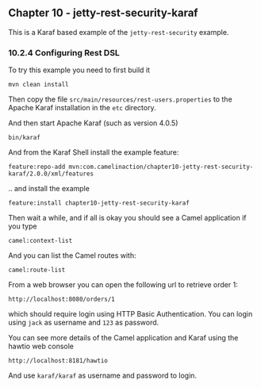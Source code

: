 Chapter 10 - jetty-rest-security-karaf
--------------------------------------

This is a Karaf based example of the `jetty-rest-security` example.

### 10.2.4 Configuring Rest DSL

To try this example you need to first build it

    mvn clean install

Then copy the file `src/main/resources/rest-users.properties` to the Apache Karaf installation
in the `etc` directory.

And then start Apache Karaf (such as version 4.0.5)

    bin/karaf

And from the Karaf Shell install the example feature:

    feature:repo-add mvn:com.camelinaction/chapter10-jetty-rest-security-karaf/2.0.0/xml/features

.. and install the example

    feature:install chapter10-jetty-rest-security-karaf

Then wait a while, and if all is okay you should see a Camel application if you type

    camel:context-list

And you can list the Camel routes with:

    camel:route-list

From a web browser you can open the following url to retrieve order 1:

    http://localhost:8080/orders/1

which should require login using HTTP Basic Authentication.
You can login using `jack` as username and `123` as password.

You can see more details of the Camel application and Karaf using the hawtio web console

    http://localhost:8181/hawtio

And use `karaf/karaf` as username and password to login.


